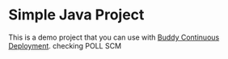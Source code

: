 # Simple Java Project
This is a demo project that you can use with [Buddy Continuous Deployment](https://buddy.works).
checking POLL SCM
